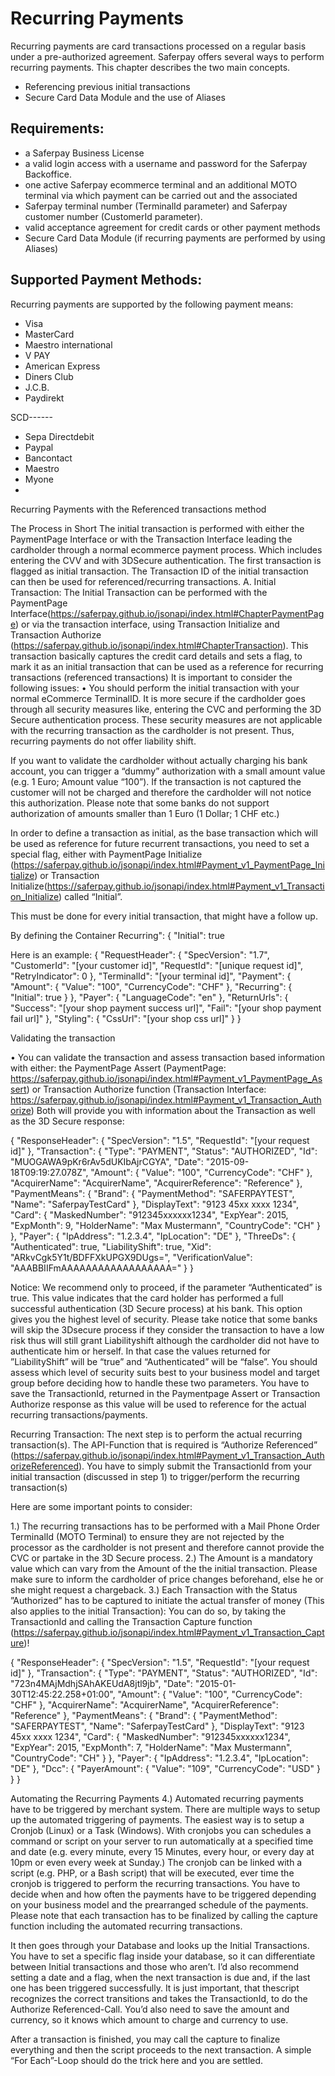 # Recurring Payments

Recurring payments are card transactions processed on a regular basis under a pre-authorized agreement. Saferpay offers several ways to perform recurring payments. This chapter describes the two main concepts.

-	Referencing previous initial transactions
-	Secure Card Data Module and the use of Aliases


## <a name="recurring-req"></a> Requirements:

*	a Saferpay Business License
*	a valid login access with a username and password for the Saferpay Backoffice.
*	one active Saferpay ecommerce terminal and an additional MOTO terminal via which payment can be carried out and the associated
*	Saferpay terminal number (TerminalId parameter) and Saferpay customer number (CustomerId parameter).
*	valid acceptance agreement for credit cards or other payment methods
*	Secure Card Data Module (if recurring payments are performed by using Aliases)



## <a name="recurring-payment-methods"></a> Supported Payment Methods: 
Recurring payments are supported by the following payment means: 
*	Visa 
*	MasterCard 
*	Maestro international 
*	V PAY 
*	American Express 
*	Diners Club 
*	J.C.B. 
*	Paydirekt

SCD------

*	Sepa Directdebit 
*	Paypal
*	Bancontact
*	Maestro
*	Myone
*	


Recurring Payments with the Referenced  transactions method

The Process in Short
The initial transaction is performed with either the PaymentPage Interface or with the Transaction Interface leading the cardholder through a normal ecommerce payment process. Which includes entering the CVV and with 3DSecure authentication. The first transaction is flagged as initial transaction. The Transaction ID of the initial transaction can then be used for referenced/recurring transactions.
A.	Initial Transaction:
The Initial Transaction can be performed with the PaymentPage Interface(https://saferpay.github.io/jsonapi/index.html#ChapterPaymentPage) or via the transaction interface, using Transaction Initialize and Transaction Authorize (https://saferpay.github.io/jsonapi/index.html#ChapterTransaction).
This transaction basically captures the credit card details and sets a flag, to mark it as an initial transaction that can be used as a reference for recurring transactions (referenced transactions)
It is important to consider the following issues:
•	You should perform the initial transaction with your normal eCommerce TerminalID. It is more secure if the cardholder goes through all security measures like, entering the CVC and performing the 3D Secure authentication process. These security measures are not applicable with the recurring transaction as the cardholder is not present. Thus, recurring payments do not offer liability shift. 

If you want to validate the cardholder without actually charging his bank account, you can trigger a “dummy” authorization with a small amount value (e.g. 1 Euro; Amount value “100”). If the transaction is not captured the customer will not be charged and therefore the cardholder will not notice this authorization. Please note that some banks do not support authorization of amounts smaller than 1 Euro (1 Dollar; 1 CHF etc.) 

In order to define a transaction as initial, as the base transaction which will be used as reference for future recurrent transactions, you need to set a special flag, either with PaymentPage Initialize (https://saferpay.github.io/jsonapi/index.html#Payment_v1_PaymentPage_Initialize) or Transaction Initialize(https://saferpay.github.io/jsonapi/index.html#Payment_v1_Transaction_Initialize) called “Initial”.

This must be done for every initial transaction, that might have a follow up.


By defining the Container Recurring": {
      "Initial": true


Here is an example:
               {
  "RequestHeader": {
    "SpecVersion": "1.7",
    "CustomerId": "[your customer id]",
    "RequestId": "[unique request id]",
    "RetryIndicator": 0
  },
  "TerminalId": "[your terminal id]",
  "Payment": {
    "Amount": {
      "Value": "100",
      "CurrencyCode": "CHF"
    },
    "Recurring": {
      "Initial": true
    }
  },
  "Payer": {
    "LanguageCode": "en"
  },
  "ReturnUrls": {
    "Success": "[your shop payment success url]",
    "Fail": "[your shop payment fail url]"
  },
  "Styling": {
    "CssUrl": "[your shop css url]"
  }
}



Validating the transaction

•	You can validate the transaction and assess transaction based information with either:
the PaymentPage Assert (PaymentPage: https://saferpay.github.io/jsonapi/index.html#Payment_v1_PaymentPage_Assert) or Transaction Authorize function (Transaction Interface: https://saferpay.github.io/jsonapi/index.html#Payment_v1_Transaction_Authorize)  Both will provide you with information about the Transaction as well as the  3D Secure response:

{
  "ResponseHeader": {
    "SpecVersion": "1.5",
    "RequestId": "[your request id]"
  },
  "Transaction": {
    "Type": "PAYMENT",
    "Status": "AUTHORIZED",
    "Id": "MUOGAWA9pKr6rAv5dUKIbAjrCGYA",
    "Date": "2015-09-18T09:19:27.078Z",
    "Amount": {
      "Value": "100",
      "CurrencyCode": "CHF"
    },
    "AcquirerName": "AcquirerName",
    "AcquirerReference": "Reference"
  },
  "PaymentMeans": {
    "Brand": {
      "PaymentMethod": "SAFERPAYTEST",
      "Name": "SaferpayTestCard"
    },
    "DisplayText": "9123 45xx xxxx 1234",
    "Card": {
      "MaskedNumber": "912345xxxxxx1234",
      "ExpYear": 2015,
      "ExpMonth": 9,
      "HolderName": "Max Mustermann",
      "CountryCode": "CH"
    }
  },
  "Payer": {
    "IpAddress": "1.2.3.4",
    "IpLocation": "DE"
  },
  "ThreeDs": {
    "Authenticated": true,
    "LiabilityShift": true,
    "Xid": "ARkvCgk5Y1t/BDFFXkUPGX9DUgs=",
    "VerificationValue": "AAABBIIFmAAAAAAAAAAAAAAAAAA="
  }
}



Notice:
We recommend only to proceed, if the parameter “Authenticated” is true.
This value indicates that the card holder has performed a full successful authentication (3D Secure process) at his bank. This option gives you the highest level of security.
Please take notice that some banks will skip the 3Dsecure process if they consider the transaction to have a low risk thus will still grant Liabilityshift although the cardholder did not have to authenticate him or herself. In that case the values returned for ”LiabilityShift” will be “true” and  “Authenticated” will be “false”.
You should assess which level of security suits best to your business model and target group before deciding how to handle these two parameters.
You have to save the TransactionId, returned in the Paymentpage Assert or Transaction Authorize response as this value will be used to reference for the actual recurring transactions/payments.



Recurring Transaction:
The next step is to perform the actual recurring transaction(s).
The API-Function that is required is “Authorize Referenced” (https://saferpay.github.io/jsonapi/index.html#Payment_v1_Transaction_AuthorizeReferenced).
You have to simply submit the TransactionId from your initial transaction (discussed in step 1) to trigger/perform the recurring transaction(s)

Here are some important points to consider:

1.)	The recurring transactions has to be performed with a Mail Phone Order TerminalId (MOTO Terminal) to ensure they are not rejected by the processor as the cardholder is not present and therefore cannot provide the CVC or partake in the 3D Secure process.
2.)	The Amount is a mandatory value which can vary from the Amount of the the initial transaction. Please make sure to inform the cardholder of price changes beforehand, else he or she might request a chargeback.
3.)	Each Transaction with the  Status ”Authorized”  has to be captured to initiate the actual transfer of money (This also applies to the initial Transaction):
You can do so, by taking the TransactionId and calling the Transaction Capture function (https://saferpay.github.io/jsonapi/index.html#Payment_v1_Transaction_Capture)!

{
  "ResponseHeader": {
    "SpecVersion": "1.5",
    "RequestId": "[your request id]"
  },
  "Transaction": {
    "Type": "PAYMENT",
    "Status": "AUTHORIZED",
    "Id": "723n4MAjMdhjSAhAKEUdA8jtl9jb",
    "Date": "2015-01-30T12:45:22.258+01:00",
    "Amount": {
      "Value": "100",
      "CurrencyCode": "CHF"
    },
    "AcquirerName": "AcquirerName",
    "AcquirerReference": "Reference"
  },
  "PaymentMeans": {
    "Brand": {
      "PaymentMethod": "SAFERPAYTEST",
      "Name": "SaferpayTestCard"
    },
    "DisplayText": "9123 45xx xxxx 1234",
    "Card": {
      "MaskedNumber": "912345xxxxxx1234",
      "ExpYear": 2015,
      "ExpMonth": 7,
      "HolderName": "Max Mustermann",
      "CountryCode": "CH"
    }
  },
  "Payer": {
    "IpAddress": "1.2.3.4",
    "IpLocation": "DE"
  },
  "Dcc": {
    "PayerAmount": {
      "Value": "109",
      "CurrencyCode": "USD"
    }
  }
}

Automating the Recurring Payments
4.)	Automated recurring payments have to be triggered by merchant system.
            There are multiple ways to setup up the automated triggering of payments. The easiest way is to setup a Cronjob (Linux) or a Task (Windows).
With cronjobs you can schedules a command or script on your server to run automatically at a specified time and date (e.g. every minute, every 15 Minutes, every hour, or every day at 10pm or even every week at Sunday.) 
The cronjob can be linked with a script (e.g. PHP, or a Bash script) that will be executed, ever time the cronjob is triggered to perform the recurring transactions.
You have to decide when and how often the payments have to be triggered depending on your business model and the prearranged schedule of the payments. 
Please note that each transaction has to be finalized by calling the capture function including the automated recurring transactions.

It then goes through your Database and looks up the Initial Transactions. You have to set a specific flag inside your database, so it can differentiate between Initial transactions and those who aren’t.
            I’d also recommend setting a date and a flag, when the next transaction is due and, if the last one has been triggered successfully. It is just important, that thescript recognizes the correct transitions and takes the TransactionId, to do the Authorize Referenced-Call.
            You’d also need to save the amount and currency, so it knows which amount to charge and currency to use.


After a transaction is finished, you may call the capture to finalize everything and then the script proceeds to the next transaction. A simple “For Each”-Loop should do the trick here and you are settled.


